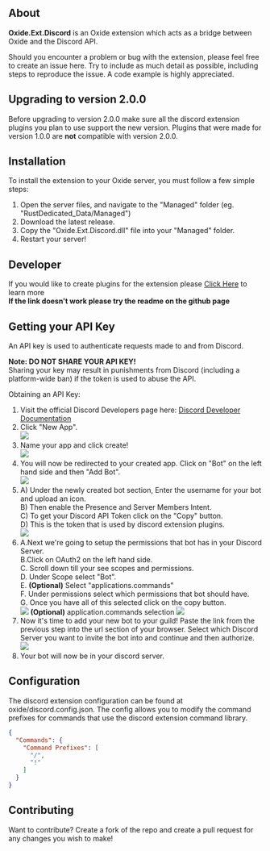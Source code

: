## About

**Oxide.Ext.Discord** is an Oxide extension which acts as a bridge between Oxide and the Discord API.

Should you encounter a problem or bug with the extension, please feel free to create an issue here. Try to include as much detail as possible, including steps to reproduce the issue. A code example is highly appreciated.

## Upgrading to version 2.0.0
Before upgrading to version 2.0.0 make sure all the discord extension plugins you plan to use support the new version. 
Plugins that were made for version 1.0.0 are **not** compatible with version 2.0.0.

## Installation

To install the extension to your Oxide server, you must follow a few simple steps:
1) Open the server files, and navigate to the "Managed" folder (eg. "RustDedicated_Data/Managed")
2) Download the latest release.
3) Copy the "Oxide.Ext.Discord.dll" file into your "Managed" folder.
4) Restart your server!

## Developer

If you would like to create plugins for the extension please [Click Here](https://github.com/Kirollos/Oxide.Ext.Discord/blob/master/Docs/README.md) to learn more  
**If the link doesn't work please try the readme on the github page**

## Getting your API Key

An API key is used to authenticate requests made to and from Discord.

**Note: DO NOT SHARE YOUR API KEY!**   
Sharing your key may result in punishments from Discord (including a platform-wide ban) if the token is used to abuse the API.

Obtaining an API Key:
1) Visit the official Discord Developers page here: [Discord Developer Documentation](https://discordapp.com/developers/applications/me)
2) Click "New App".  
   ![](https://i.postimg.cc/ZKwQdZZP/1-New-Application.png)
3) Name your app and click create!  
   ![](https://i.postimg.cc/Vk5V9TLx/2-Create-App-Name.png)
4) You will now be redirected to your created app. Click on "Bot" on the left hand side and then "Add Bot".  
   ![](https://i.postimg.cc/htw32rXf/3-Add-Bot.png)
5) A) Under the newly created bot section, Enter the username for your bot and upload an icon.  
   B) Then enable the Presence and Server Members Intent.  
   C) To get your Discord API Token click on the "Copy" button.  
   D) This is the token that is used by discord extension plugins.     
   ![](https://i.postimg.cc/7YHchbvY/4-Copy-Token.png)
6) A.Next we're going to setup the permissions that bot has in your Discord Server.  
   B.Click on OAuth2 on the left hand side.  
   C. Scroll down till your see scopes and permissions.  
   D. Under Scope select "Bot".  
   E. __(Optional)__ Select "applications.commands"   
   F. Under permissions select which permissions that bot should have.  
   G. Once you have all of this selected click on the copy button.    
   ![](https://i.postimg.cc/ZnXStyHc/image.png)
   __(Optional)__ application.commands selection
   ![](https://i.postimg.cc/RF20DgPZ/optional-application-commands.png)
7) Now it's time to add your new bot to your guild!
   Paste the link from the previous step into the url section of your browser.
   Select which Discord Server you want to invite the bot into and continue and then authorize.  
   ![](https://i.postimg.cc/JnPXqRxm/image.png)
8) Your bot will now be in your discord server.

## Configuration

The discord extension configuration can be found at oxide/discord.config.json. 
The config allows you to modify the command prefixes for commands that use the discord extension command library.

```json
{
  "Commands": {
    "Command Prefixes": [
      "/",
      "!"
    ]
  }
}
```

## Contributing

Want to contribute? Create a fork of the repo and create a pull request for any changes you wish to make!
